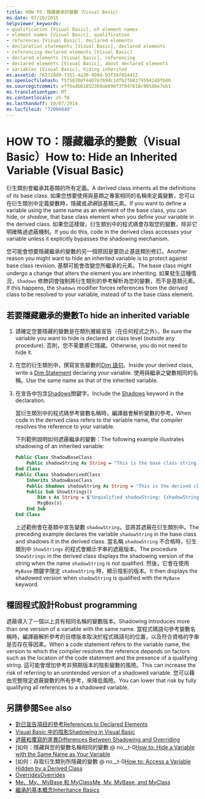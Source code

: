 ```yaml
---
title: HOW TO：隱藏繼承的變數（Visual Basic）
ms.date: 07/20/2015
helpviewer_keywords:
- qualification [Visual Basic], of element names
- element names [Visual Basic], qualification
- references [Visual Basic], declared elements
- declaration statements [Visual Basic], declared elements
- referencing declared elements [Visual Basic]
- declared elements [Visual Basic], referencing
- declared elements [Visual Basic], about declared elements
- variables [Visual Basic], hiding inherited
ms.assetid: 765728d9-7351-4a30-999d-b5f34f024412
ms.openlocfilehash: f575830df44076f694c1dfb2f68379594240fb80
ms.sourcegitcommit: eff6adb61852369ab690f3f047818c90580e7eb1
ms.translationtype: MT
ms.contentlocale: zh-TW
ms.lasthandoff: 10/07/2019
ms.locfileid: "72004840"
---
```

# <a name="how-to-hide-an-inherited-variable-visual-basic"></a><span data-ttu-id="16424-102">HOW TO：隱藏繼承的變數（Visual Basic）</span><span class="sxs-lookup"><span data-stu-id="16424-102">How to: Hide an Inherited Variable (Visual Basic)</span></span>

<span data-ttu-id="16424-103">衍生類別會繼承其基類的所有定義。</span><span class="sxs-lookup"><span data-stu-id="16424-103">A derived class inherits all the definitions of its base class.</span></span> <span data-ttu-id="16424-104">如果您想要使用與基類之專案相同的名稱來定義變數，您可以在衍生類別中定義變數時，隱藏或*遮蔽*該基類元素。</span><span class="sxs-lookup"><span data-stu-id="16424-104">If you want to define a variable using the same name as an element of the base class, you can hide, or *shadow*, that base class element when you define your variable in the derived class.</span></span> <span data-ttu-id="16424-105">如果您這樣做，衍生類別中的程式碼會存取您的變數，除非它明確略過遮蔽機制。</span><span class="sxs-lookup"><span data-stu-id="16424-105">If you do this, code in the derived class accesses your variable unless it explicitly bypasses the shadowing mechanism.</span></span>

<span data-ttu-id="16424-106">您可能會想要隱藏繼承的變數的另一個原因是要防止基底類別修訂。</span><span class="sxs-lookup"><span data-stu-id="16424-106">Another reason you might want to hide an inherited variable is to protect against base class revision.</span></span> <span data-ttu-id="16424-107">基類可能會改變您所繼承的元素。</span><span class="sxs-lookup"><span data-stu-id="16424-107">The base class might undergo a change that alters the element you are inheriting.</span></span> <span data-ttu-id="16424-108">如果發生這種情況，`Shadows` 修飾詞會強制將衍生類別的參考解析為您的變數，而不是基類元素。</span><span class="sxs-lookup"><span data-stu-id="16424-108">If this happens, the `Shadows` modifier forces references from the derived class to be resolved to your variable, instead of to the base class element.</span></span>

## <a name="to-hide-an-inherited-variable"></a><span data-ttu-id="16424-109">若要隱藏繼承的變數</span><span class="sxs-lookup"><span data-stu-id="16424-109">To hide an inherited variable</span></span>

1. <span data-ttu-id="16424-110">請確定您要隱藏的變數是在類別層級宣告（在任何程式之外）。</span><span class="sxs-lookup"><span data-stu-id="16424-110">Be sure the variable you want to hide is declared at class level (outside any procedure).</span></span> <span data-ttu-id="16424-111">否則，您不需要將它隱藏。</span><span class="sxs-lookup"><span data-stu-id="16424-111">Otherwise, you do not need to hide it.</span></span>
  
2. <span data-ttu-id="16424-112">在您的衍生類別中，撰寫宣告變數的[Dim 語句](../../../language-reference/statements/dim-statement.md)。</span><span class="sxs-lookup"><span data-stu-id="16424-112">Inside your derived class, write a [Dim Statement](../../../language-reference/statements/dim-statement.md) declaring your variable.</span></span> <span data-ttu-id="16424-113">使用與繼承之變數相同的名稱。</span><span class="sxs-lookup"><span data-stu-id="16424-113">Use the same name as that of the inherited variable.</span></span>

3. <span data-ttu-id="16424-114">在宣告中包含[Shadows](../../../language-reference/modifiers/shadows.md)關鍵字。</span><span class="sxs-lookup"><span data-stu-id="16424-114">Include the [Shadows](../../../language-reference/modifiers/shadows.md) keyword in the declaration.</span></span>

     <span data-ttu-id="16424-115">當衍生類別中的程式碼參考變數名稱時，編譯器會解析變數的參考。</span><span class="sxs-lookup"><span data-stu-id="16424-115">When code in the derived class refers to the variable name, the compiler resolves the reference to your variable.</span></span>

     <span data-ttu-id="16424-116">下列範例說明如何遮蔽繼承的變數：</span><span class="sxs-lookup"><span data-stu-id="16424-116">The following example illustrates shadowing of an inherited variable:</span></span>
  
    ```vb  
    Public Class ShadowBaseClass  
        Public shadowString As String = "This is the base class string."  
    End Class  
    Public Class ShadowDerivedClass  
        Inherits ShadowBaseClass  
        Public Shadows shadowString As String = "This is the derived class string."  
        Public Sub ShowStrings()  
            Dim s As String = $"Unqualified shadowString: {shadowString}{vbCrLf}MyBase.shadowString: {MyBase.shadowString}"
            MsgBox(s)  
        End Sub  
    End Class  
    ```  
  
     <span data-ttu-id="16424-117">上述範例會在基類中宣告變數 `shadowString`，並將其遮蔽在衍生類別中。</span><span class="sxs-lookup"><span data-stu-id="16424-117">The preceding example declares the variable `shadowString` in the base class and shadows it in the derived class.</span></span> <span data-ttu-id="16424-118">當名稱 `shadowString` 不合格時，衍生類別中 `ShowStrings` 的程式會顯示字串的遮蔽版本。</span><span class="sxs-lookup"><span data-stu-id="16424-118">The procedure `ShowStrings` in the derived class displays the shadowing version of the string when the name `shadowString` is not qualified.</span></span> <span data-ttu-id="16424-119">然後，它會在使用 `MyBase` 關鍵字限定 `shadowString` 時，顯示陰影的版本。</span><span class="sxs-lookup"><span data-stu-id="16424-119">It then displays the shadowed version when `shadowString` is qualified with the `MyBase` keyword.</span></span>  
  
## <a name="robust-programming"></a><span data-ttu-id="16424-120">穩固程式設計</span><span class="sxs-lookup"><span data-stu-id="16424-120">Robust programming</span></span>

<span data-ttu-id="16424-121">遮蔽導入了一個以上具有相同名稱的變數版本。</span><span class="sxs-lookup"><span data-stu-id="16424-121">Shadowing introduces more than one version of a variable with the same name.</span></span> <span data-ttu-id="16424-122">當程式碼語句參考變數名稱時，編譯器解析參考的目標版本取決於程式碼語句的位置，以及符合資格的字串是否存在等因素。</span><span class="sxs-lookup"><span data-stu-id="16424-122">When a code statement refers to the variable name, the version to which the compiler resolves the reference depends on factors such as the location of the code statement and the presence of a qualifying string.</span></span> <span data-ttu-id="16424-123">這可能會增加參考非預期版本的陰影變數的風險。</span><span class="sxs-lookup"><span data-stu-id="16424-123">This can increase the risk of referring to an unintended version of a shadowed variable.</span></span> <span data-ttu-id="16424-124">您可以藉由完整限定遮蔽變數的所有參考，來降低風險。</span><span class="sxs-lookup"><span data-stu-id="16424-124">You can lower that risk by fully qualifying all references to a shadowed variable.</span></span>

## <a name="see-also"></a><span data-ttu-id="16424-125">另請參閱</span><span class="sxs-lookup"><span data-stu-id="16424-125">See also</span></span>

- [<span data-ttu-id="16424-126">對已宣告項目的參考</span><span class="sxs-lookup"><span data-stu-id="16424-126">References to Declared Elements</span></span>](references-to-declared-elements.md)
- [<span data-ttu-id="16424-127">Visual Basic 中的陰影</span><span class="sxs-lookup"><span data-stu-id="16424-127">Shadowing in Visual Basic</span></span>](shadowing.md)
- [<span data-ttu-id="16424-128">遮蔽和覆寫的差異</span><span class="sxs-lookup"><span data-stu-id="16424-128">Differences Between Shadowing and Overriding</span></span>](differences-between-shadowing-and-overriding.md)
- <span data-ttu-id="16424-129">[如何：隱藏與您的變數名稱相同的變數 @ no__t-0</span><span class="sxs-lookup"><span data-stu-id="16424-129">[How to: Hide a Variable with the Same Name as Your Variable](how-to-hide-a-variable-with-the-same-name-as-your-variable.md)</span></span>
- <span data-ttu-id="16424-130">[如何：存取衍生類別所隱藏的變數 @ no__t-0</span><span class="sxs-lookup"><span data-stu-id="16424-130">[How to: Access a Variable Hidden by a Derived Class](how-to-access-a-variable-hidden-by-a-derived-class.md)</span></span>
- [<span data-ttu-id="16424-131">Overrides</span><span class="sxs-lookup"><span data-stu-id="16424-131">Overrides</span></span>](../../../../visual-basic/language-reference/modifiers/overrides.md)
- [<span data-ttu-id="16424-132">Me、My、MyBase 和 MyClass</span><span class="sxs-lookup"><span data-stu-id="16424-132">Me, My, MyBase, and MyClass</span></span>](../../program-structure/me-my-mybase-and-myclass.md)
- [<span data-ttu-id="16424-133">繼承的基本概念</span><span class="sxs-lookup"><span data-stu-id="16424-133">Inheritance Basics</span></span>](../objects-and-classes/inheritance-basics.md)
